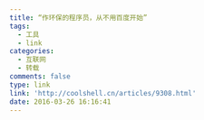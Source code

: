 ```yaml
---
title: “作环保的程序员，从不用百度开始”
tags:
  - 工具
  - link
categories:
  - 互联网
  - 转载
comments: false
type: link
link: 'http://coolshell.cn/articles/9308.html'
date: 2016-03-26 16:16:41
---
```


